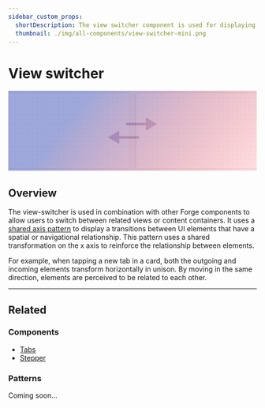 ```yaml
---
sidebar_custom_props:
  shortDescription: The view switcher component is used for displaying a single view at a time out of a set of available views.
  thumbnail: ./img/all-components/view-switcher-mini.png
---
```


# View switcher

<ComponentVisual storybookUrl="https://forge.tylerdev.io/main/?path=/docs/components-view-switcher--docs">

![](./images/view-switcher.png)

</ComponentVisual>

## Overview

The view-switcher is used in combination with other Forge components to allow users to switch between related views or content containers. It uses a [shared axis pattern](https://material.io/design/motion/the-motion-system.html#shared-axis)
to display a transitions between UI elements that have a spatial or navigational relationship. This pattern uses a shared transformation on the x axis to reinforce the relationship between elements.

For example, when tapping a new tab in a card, both the outgoing and incoming elements transform horizontally in unison. By moving in the same direction, elements are perceived to be related to each other.

---

## Related

### Components

- [Tabs](/components/navigation/tabs)
- [Stepper](/components/stepper)

### Patterns

Coming soon...
